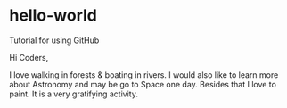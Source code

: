 # hello-world
Tutorial for using GitHub

Hi Coders, 

I love walking in forests & boating in rivers. I would also like to learn more about Astronomy and may be go to Space one day. Besides that I love to paint. It is a very gratifying activity. 
